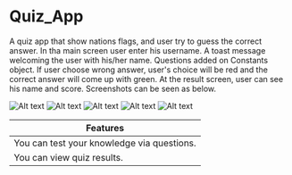 # Quiz_App
A quiz app that show nations flags, and user try to guess the correct answer. In tha main screen user enter his username. A toast message welcoming the user with his/her name.
Questions added on Constants object. If user choose wrong answer, user's choice will be red and the correct answer will come up with green. At the result screen, user 
can see his name and score. Screenshots can be seen as below.

<table align="center">
 <thead>
  <tr>
   <th> Features </th>
  </tr>
 </thead>
 <tbody>
  <tr><td>You can test your knowledge via questions.</td></tr>
  <tr><td>You can view quiz results.</td></tr>
  
![Alt text](https://raw.githubusercontent.com/ihtiyargurkan/Quiz_App/master/screenshot_1.jpg "Optional title")
![Alt text](https://raw.githubusercontent.com/ihtiyargurkan/Quiz_App/master/screenshot_2.jpg "Optional title")
![Alt text](https://raw.githubusercontent.com/ihtiyargurkan/Quiz_App/master/screenshot_3.jpg "Optional title")
![Alt text](https://raw.githubusercontent.com/ihtiyargurkan/Quiz_App/master/screenshot_4.jpg "Optional title")
![Alt text](https://raw.githubusercontent.com/ihtiyargurkan/Quiz_App/master/screenshot_5.jpg "Optional title")

